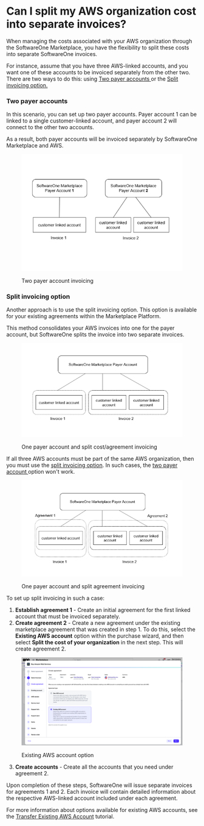 # Can I split my AWS organization cost into separate invoices?

When managing the costs associated with your AWS organization through the SoftwareOne Marketplace, you have the flexibility to split these costs into separate SoftwareOne invoices.

For instance, assume that you have three AWS-linked accounts, and you want one of these accounts to be invoiced separately from the other two. There are two ways to do this: using [Two payer accounts ](can-i-split-my-aws-organization-cost-into-separate-invoices.md#two-separate-payer-accounts)or the [Split invoicing option.](can-i-split-my-aws-organization-cost-into-separate-invoices.md#split-invoicing-option)

### Two payer accounts

In this scenario, you can set up two payer accounts. Payer account 1 can be linked to a single customer-linked account, and payer account 2 will connect to the other two accounts.&#x20;

As a result, both payer accounts will be invoiced separately by SoftwareOne Marketplace and AWS.&#x20;

<figure><img src="../../../.gitbook/assets/diagram_aws_account.png" alt=""><figcaption><p>Two payer account invoicing</p></figcaption></figure>

### Split invoicing option

Another approach is to use the split invoicing option. This option is available for your existing agreements within the Marketplace Platform.&#x20;

This method consolidates your AWS invoices into one for the payer account, but SoftwareOne splits the invoice into two separate invoices.

<figure><img src="../../../.gitbook/assets/diagram_aws_accounts.png" alt=""><figcaption><p>One payer account and split cost/agreement invoicing</p></figcaption></figure>

If all three AWS accounts must be part of the same AWS organization, then you must use the [split invoicing option](can-i-split-my-aws-organization-cost-into-separate-invoices.md#split-invoicing-option). In such cases, the [two payer account ](can-i-split-my-aws-organization-cost-into-separate-invoices.md#two-separate-payer-accounts)option won't work.

<figure><img src="../../../.gitbook/assets/diagram_aws_split.png" alt=""><figcaption><p>One payer account and split agreement invoicing</p></figcaption></figure>

To set up split invoicing in such a case:

1. **Establish agreement 1** - Create an initial agreement for the first linked account that must be invoiced separately.&#x20;
2. **Create agreement 2** - Create a new agreement under the existing marketplace agreement that was created in step 1. To do this, select the **Existing AWS account** option within the purchase wizard, and then select **Split the cost of your organization** in the next step. This will create agreement 2.

<figure><img src="../../../.gitbook/assets/aws_existing_account.png" alt=""><figcaption><p>Existing AWS account option</p></figcaption></figure>

3. **Create accounts** - Create all the accounts that you need under agreement 2.

Upon completion of these steps, SoftwareOne will issue separate invoices for agreements 1 and 2. Each invoice will contain detailed information about the respective AWS-linked account included under each agreement.

For more information about options available for existing AWS accounts, see the [Transfer Existing AWS Account](../tutorials/transfer-existing-aws-account.md) tutorial.
